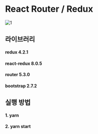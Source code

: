 # React Router / Redux
![1](https://user-images.githubusercontent.com/87690691/226263604-c7feb1c8-8ebc-43a3-aa76-e8b437d6029c.png)





## 라이브러리
#### redux 4.2.1
#### react-redux 8.0.5
#### router 5.3.0
#### bootstrap 2.7.2






## 실행 방법
#### 1. yarn
#### 2. yarn start
